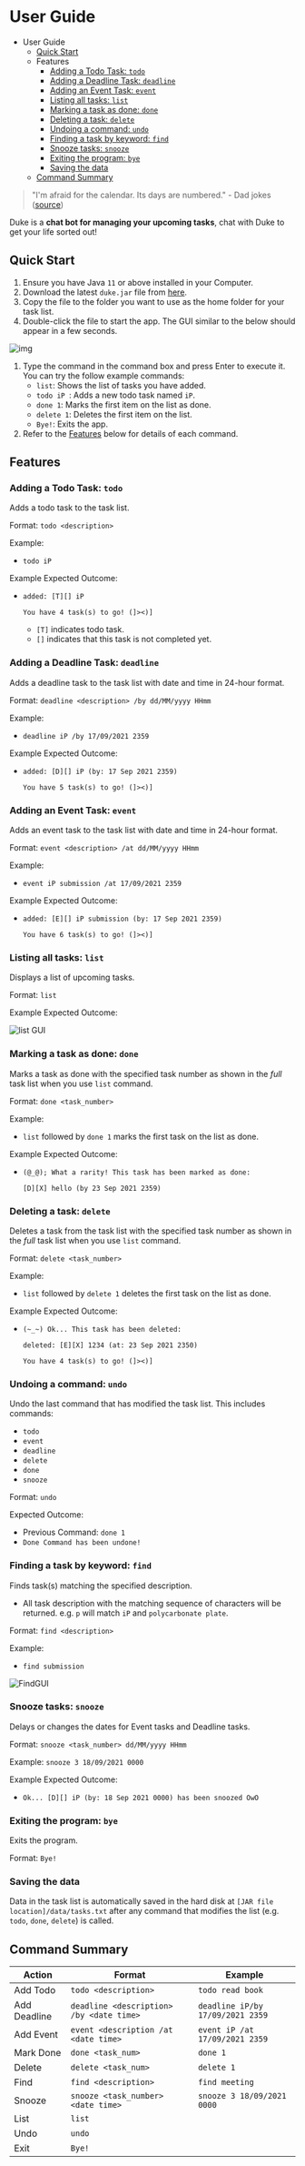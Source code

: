 # User Guide

- User Guide
  - [Quick Start](https://github.com/Xiaoyunnn/ip/tree/master/docs#quick-start)
  - Features
    - [Adding a Todo Task: `todo`](#adding-a-todo-task-todo)
    - [Adding a Deadline Task: `deadline`](#adding-a-deadline-task-deadline)
    - [Adding an Event Task: `event`](#adding-an-event-task-event)
    - [Listing all tasks: `list`](#listing-all-tasks-list)
    - [Marking a task as done: `done`](#marking-a-task-as-done-done)
    - [Deleting a task: `delete`](#deleting-a-task-delete)
    - [Undoing a command: `undo`](#undoing-a-command-undo)
    - [Finding a task by keyword: `find`](#finding-a-task-by-keyword-find)
    - [Snooze tasks: `snooze`](#snooze-tasks-snooze)
    - [Exiting the program: `bye`](#exiting-the-program-bye)
    - [Saving the data](https://github.com/Xiaoyunnn/ip/tree/master/docs#saving-the-data)
  - [Command Summary](https://github.com/Xiaoyunnn/ip/tree/master/docs#command-summary)

> "I'm afraid for the calendar. Its days are numbered." - Dad jokes ([source](https://www.countryliving.com/life/a27452412/best-dad-jokes/))

Duke is a **chat bot for managing your upcoming tasks**, chat with Duke to get your life sorted out! 

## Quick Start

1. Ensure you have Java `11` or above installed in your Computer.
2. Download the latest `duke.jar` file from [here](https://github.com/Xiaoyunnn/ip/releases/tag/V1.1).
3. Copy the file to the folder you want to use as the home folder for your task list.
4. Double-click the file to start the app. The GUI similar to the below should appear in a few seconds.

![img](/DefaultGUI.png)

1. Type the command in the command box and press Enter to execute it. You can try the follow example commands:
   - `list`: Shows the list of tasks you have added.
   - `todo iP `: Adds a new todo task named `iP`.
   - `done 1`: Marks the first item on the list as done.
   - `delete 1`: Deletes the first item on the list.
   - `Bye!`: Exits the app.
2. Refer to the [Features](#Features) below for details of each command.

## Features

### Adding a Todo Task: `todo`

Adds a todo task to the task list.

Format: `todo <description>`

Example:

- `todo iP`

Example Expected Outcome:

- `added: [T][] iP`

  `You have 4 task(s) to go! (]><)]`

  - `[T]` indicates todo task.
  - `[]` indicates that this task is not completed yet.

### Adding a Deadline Task: `deadline`

Adds a deadline task to the task list with date and time in 24-hour format.

Format: `deadline <description> /by dd/MM/yyyy HHmm`

Example:

- `deadline iP /by 17/09/2021 2359`

Example Expected Outcome:

- `added: [D][] iP (by: 17 Sep 2021 2359)` 

  `You have 5 task(s) to go! (]><)]`

### Adding an Event Task: `event`

Adds an event task to the task list with date and time in 24-hour format.

Format: `event <description> /at dd/MM/yyyy HHmm`

Example:

- `event iP submission /at 17/09/2021 2359`

Example Expected Outcome:

- `added: [E][] iP submission (by: 17 Sep 2021 2359)`

  `You have 6 task(s) to go! (]><)]`

### Listing all tasks: `list`

Displays a list of upcoming tasks.

Format: `list`

Example Expected Outcome:

![list GUI](/listGUI.png)

### Marking a task as done: `done`

Marks a task as done with the specified task number as shown in the *full* task list when you use `list` command.

Format: `done <task_number>`

Example:

- `list` followed by `done 1` marks the first task on the list as done.

Example Expected Outcome:

- `(@_@); What a rarity! This task has been marked as done:`

  `[D][X] hello (by 23 Sep 2021 2359)`

### Deleting a task: `delete`

Deletes a task from the task list with the specified task number as shown in the *full* task list when you use `list` command.

Format: `delete <task_number>`

Example:

- `list` followed by `delete 1` deletes the first task on the list as done.

Example Expected Outcome:

- `(~_~) Ok... This task has been deleted: `

  `deleted: [E][X] 1234 (at: 23 Sep 2021 2350)`

  `You have 4 task(s) to go! (]><)]`

### Undoing a command: `undo`

Undo the last command that has modified the task list. This includes commands:

* `todo`
* `event`
* `deadline`
* `delete`
* `done`
* `snooze`

Format: `undo`

Expected Outcome:

* Previous Command: `done 1`
* `Done Command has been undone!`

### Finding a task by keyword: `find`

Finds task(s) matching the specified description.

- All task description with the matching sequence of characters will be returned. e.g. `p` will match `iP` and `polycarbonate plate`.

Format: `find <description>`

Example:

- `find submission`

![FindGUI](/findGUI.png)

### Snooze tasks: `snooze`

Delays or changes the dates for Event tasks and Deadline tasks.

Format: `snooze <task_number> dd/MM/yyyy HHmm`

Example: `snooze 3 18/09/2021 0000`

Example Expected Outcome:

- `Ok... [D][] iP (by: 18 Sep 2021 0000) has been snoozed OwO`

### Exiting the program: `bye`

Exits the program.

Format: `Bye!`

### Saving the data

Data in the task list is automatically saved in the hard disk at `[JAR file location]/data/tasks.txt` after any command that modifies the list (e.g. `todo`, `done`, `delete`) is called.

## Command Summary



| Action       | Format                                   | Example                          |
| ------------ | ---------------------------------------- | -------------------------------- |
| Add Todo     | `todo <description>`                     | `todo read book`                 |
| Add Deadline | `deadline <description> /by <date time>` | `deadline iP/by 17/09/2021 2359` |
| Add Event    | `event <description /at <date time>`     | `event iP /at 17/09/2021 2359`   |
| Mark Done    | `done <task_num>`                        | `done 1`                         |
| Delete       | `delete <task_num>`                      | `delete 1`                       |
| Find         | `find <description>`                     | `find meeting`                   |
| Snooze       | `snooze <task_number> <date time>`       | `snooze 3 18/09/2021 0000`       |
| List         | `list`                                   |                                  |
| Undo         | `undo`                                   |                                  |
| Exit         | `Bye!`                                   |                                  |